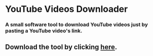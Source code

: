 # YouTube Videos Downloader

### A small software tool to download YouTube videos just by pasting a YouTube video's link.

## Download the tool by clicking [here][1].


 [1]: https://github.com/abdulmoizhussain/youtube-downloader/releases/download/v1.0.1/youtube-downloader-x64-v1.0.1.exe
